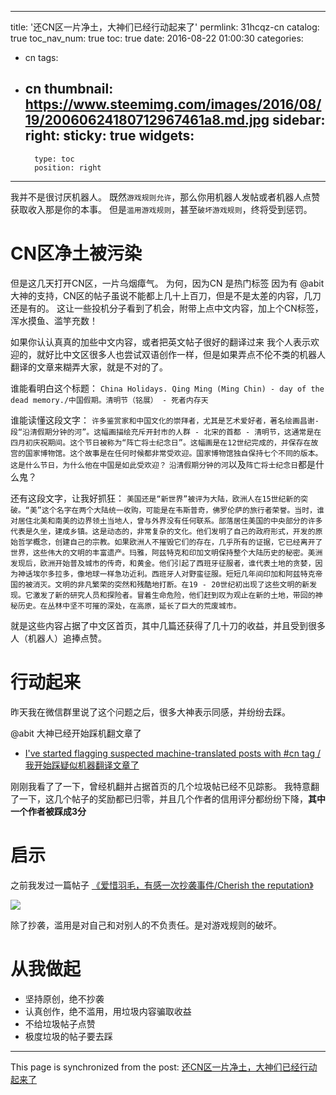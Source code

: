 
---
title: '还CN区一片净土，大神们已经行动起来了'
permlink: 31hcqz-cn
catalog: true
toc_nav_num: true
toc: true
date: 2016-08-22 01:00:30
categories:
- cn
tags:
- cn
thumbnail: https://www.steemimg.com/images/2016/08/19/20060624180712967461a8.md.jpg
sidebar:
    right:
        sticky: true
widgets:
    -
        type: toc
        position: right
---


我并不是很讨厌机器人。
既然`游戏规则允许`，那么你用机器人发帖或者机器人点赞获取收入那是你的本事。
但是`滥用游戏规则`，甚至`破坏游戏规则`，终将受到惩罚。

# CN区净土被污染

但是这几天打开CN区，一片乌烟瘴气。
为何，因为CN 是热门标签
因为有 @abit 大神的支持，CN区的帖子虽说不能都上几十上百刀，但是不是太差的内容，几刀还是有的。
这让一些投机分子看到了机会，附带上点中文内容，加上个CN标签，浑水摸鱼、滥竽充数！

如果你认认真真的加些中文内容，或者把英文帖子很好的翻译过来
我个人表示欢迎的，就好比中文区很多人也尝试双语创作一样，但是如果弄点不伦不类的机器人翻译的文章来糊弄大家，就是不对的了。

谁能看明白这个标题：
`China Holidays. Qing Ming (Ming Chin) - day of the dead memory./中国假期。清明节（铭展） - 死者内存天`

谁能读懂这段文字：
`许多鉴赏家和中国文化的崇拜者，尤其是艺术爱好者，著名绘画昌谢-段“沿清假期分钟的河”。这幅画描绘充斥开封市的人群 - 北宋的首都 - 清明节，这通常是在四月初庆祝期间。这个节日被称为“阵亡将士纪念日”。这幅画是在12世纪完成的，并保存在故宫的国家博物馆。这个故事是在任何时候都非常受欢迎。国家博物馆独自保持七个不同的版本。这是什么节日，为什么他在中国是如此受欢迎？`
`沿清假期分钟的河`以及`阵亡将士纪念日`都是什么鬼？

还有这段文字，让我好抓狂：
`美国还是“新世界”被评为大陆，欧洲人在15世纪新的突破。“美”这个名字在两个大陆统一收购，可能是在韦斯普奇，佛罗伦萨的旅行者荣誉。当时，谁对居住北美和南美的边界领土当地人，曾与外界没有任何联系。部落居住美国的中央部分的许多代表是久坐，建成乡镇。这是动态的，非常复杂的文化。他们发明了自己的政府形式，开发的原始哲学概念，创建自己的宗教。如果欧洲人不摧毁它们的存在，几乎所有的证据，它已经离开了世界，这些伟大的文明的丰富遗产。玛雅，阿兹特克和印加文明保持整个大陆历史的秘密。美洲发现后，欧洲开始普及城市的传奇，和黄金。他们引起了西班牙征服者，谁代表土地的贪婪，因为神话埃尔多拉多，像地球一样急功近利。西班牙人对野蛮征服。短短几年间印加和阿兹特克帝国的被消灭。文明的非凡繁荣的突然和残酷地打断。在19 - 20世纪初出现了这些文明的新发现。它激发了新的研究人员和探险者。冒着生命危险，他们赶到叹为观止在新的土地，带回的神秘历史。在丛林中坚不可摧的深处，在高原，延长了巨大的荒废城市。`

就是这些内容占据了中文区首页，其中几篇还获得了几十刀的收益，并且受到很多人（机器人）追捧点赞。

# 行动起来
昨天我在微信群里说了这个问题之后，很多大神表示同感，并纷纷去踩。

@abit 大神已经开始踩机翻文章了
*  [I've started flagging suspected machine-translated posts with #cn tag / 我开始踩疑似机器翻译文章了](https://steemit.com/cn/@abit/i-ve-started-flagging-suspected-machine-translated-posts-with-cn-tag)

刚刚我看了了一下，曾经机翻并占据首页的几个垃圾帖已经不见踪影。
我特意翻了一下，这几个帖子的奖励都已归零，并且几个作者的信用评分都纷纷下降，**其中一个作者被踩成3分**

# 启示
之前我发过一篇帖子
[《爱惜羽毛，有感一次抄袭事件/Cherish the reputation》](https://steemit.com/cn/@oflyhigh/cherish-the-reputation)

![](https://www.steemimg.com/images/2016/08/19/20060624180712967461a8.md.jpg)

除了抄袭，滥用是对自己和对别人的不负责任。是对游戏规则的破坏。

# 从我做起
* 坚持原创，绝不抄袭
* 认真创作，绝不滥用，用垃圾内容骗取收益
* 不给垃圾帖子点赞
* 极度垃圾的帖子要去踩

- - -

This page is synchronized from the post: [还CN区一片净土，大神们已经行动起来了](https://steemit.com/@oflyhigh/31hcqz-cn)
